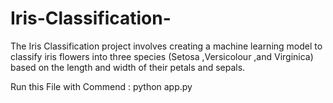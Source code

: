 # Iris-Classification-
The Iris Classification project involves creating a machine learning model to classify iris  flowers into three species (Setosa ,Versicolour ,and Virginica) based on the length and  width of their petals and sepals. 

Run this File with Commend :   python app.py

